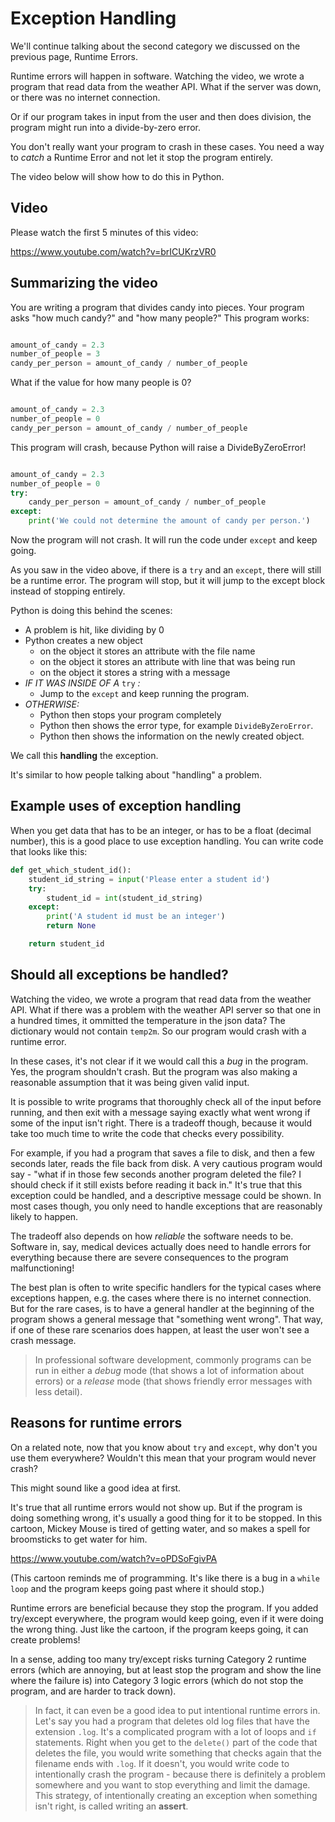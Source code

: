 
# Exception Handling

We'll continue talking about the second category we discussed on the previous page, Runtime Errors.

Runtime errors will happen in software. Watching the video, we wrote a program that read data from the weather API. What if the server was down, or there was no internet connection.

Or if our program takes in input from the user and then does division, the program might run into a divide-by-zero error.

You don't really want your program to crash in these cases. You need a way to *catch* a Runtime Error and not let it stop the program entirely.

The video below will show how to do this in Python.

## Video

Please watch the first 5 minutes of this video:

https://www.youtube.com/watch?v=brICUKrzVR0

## Summarizing the video

You are writing a program that divides candy into pieces. Your program asks "how 
much candy?" and "how many people?" This program works:

```python

amount_of_candy = 2.3
number_of_people = 3
candy_per_person = amount_of_candy / number_of_people

```

What if the value for how many people is 0?

```python

amount_of_candy = 2.3
number_of_people = 0
candy_per_person = amount_of_candy / number_of_people

```

This program will crash, because Python will raise a DivideByZeroError!


```python

amount_of_candy = 2.3
number_of_people = 0
try:
    candy_per_person = amount_of_candy / number_of_people
except:
    print('We could not determine the amount of candy per person.')

```

Now the program will not crash. It will run the code under `except` and keep going.

As you saw in the video above, if there is a `try` and an `except`, there will still be a runtime error. The program will stop, but it will jump to the except block instead of stopping entirely.

Python is doing this behind the scenes:

* A problem is hit, like dividing by 0
* Python creates a new object
  * on the object it stores an attribute with the file name
  * on the object it stores an attribute with line that was being run
  * on the object it stores a string with a message
* *IF IT WAS INSIDE OF A* `try` *:*
  * Jump to the `except` and keep running the program.
* *OTHERWISE:*
    * Python then stops your program completely
    * Python then shows the error type, for example `DivideByZeroError`.
    * Python then shows the information on the newly created object.

We call this **handling** the exception.

It's similar to how people talking about "handling" a problem. 

## Example uses of exception handling

When you get data that has to be an integer, or has to be a float (decimal number), this is a good place to use exception handling. You can write code that looks like this:

```python
def get_which_student_id():
    student_id_string = input('Please enter a student id')
    try:
        student_id = int(student_id_string)
    except:
        print('A student id must be an integer')
        return None

    return student_id

```

## Should all exceptions be handled?

Watching the video, we wrote a program that read data from the weather API. What if there was a problem with the weather API server so that one in a hundred times, it ommitted the temperature in the json data? The dictionary would not contain `temp2m`. So our program would crash with a runtime error.


In these cases, it's not clear if it we would call this a *bug* in the program. Yes, the program shouldn't crash. But the program was also making a reasonable assumption that it was being given valid input.

It is possible to write programs that thoroughly check all of the input before running, and then exit with a message saying exactly what went wrong if some of the input isn't right. There is a tradeoff though, because it would take too much time to write the code that checks every possibility.

For example, if you had a program that saves a file to disk, and then a few seconds later, reads the file back from disk. A very cautious program would say - "what if in those few seconds another program deleted the file? I should check if it still exists before reading it back in." It's true that this exception could be handled, and a descriptive message could be shown. In most cases though, you only need to handle exceptions that are reasonably likely to happen.

The tradeoff also depends on how *reliable* the software needs to be. Software in, say, medical devices actually does need to handle errors for everything because there are severe consequences to the program malfunctioning!

The best plan is often to write specific handlers for the typical cases where exceptions happen, e.g. the cases where there is no internet connection. But for the rare cases, is to have a general handler at the beginning of the program shows a general message that "something went wrong". That way, if one of these rare scenarios does happen, at least the user won't see a crash message.

> In professional software development, commonly programs can be run in either a *debug* mode (that shows a lot of information about errors) or a *release* mode (that shows friendly error messages with less detail). 

## Reasons for runtime errors

On a related note, now that you know about `try` and `except`, why don't you use them everywhere? Wouldn't this mean that your program would never crash?

This might sound like a good idea at first.

It's true that all runtime errors would not show up. But if the program is doing something wrong, it's usually a good thing for it to be stopped. In this cartoon, Mickey Mouse is tired of getting water, and so makes a spell for broomsticks to get water for him.

https://www.youtube.com/watch?v=oPDSoFgivPA

(This cartoon reminds me of programming. It's like there is a bug in a `while loop` and the program keeps going past where it should stop.)

Runtime errors are beneficial because they stop the program. If you added try/except everywhere, the program would keep going, even if it were doing the wrong thing. Just like the cartoon, if the program keeps going, it can create problems!

In a sense, adding too many try/except risks turning Category 2 runtime errors (which are annoying, but at least stop the program and show the line where the failure is) into Category 3 logic errors (which do not stop the program, and are harder to track down).

> In fact, it can even be a good idea to put intentional runtime errors in. Let's say you had a program that deletes old log files that have the extension `.log`. It's a complicated program with a lot of loops and `if` statements. Right when you get to the `delete()` part of the code that deletes the file, you would write something that checks again that the filename ends with `.log`. If it doesn't, you would write code to intentionally crash the program - because there is definitely a problem somewhere and you want to stop everything and limit the damage. This strategy, of intentionally creating an exception when something isn't right, is called writing an **assert**.



